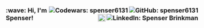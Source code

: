 <h3>
  <a href="https://github.com/spenser6131"><img align="right" src="https://img.shields.io/github/followers/spenser6131?label=follow&style=social" alt="GitHub: spenser6131"></a>
  <a href="https://www.codewars.com/users/spenser6131"><img align="right" src="https://www.codewars.com/users/spenser6131/badges/micro" alt="Codewars: spenser6131"></a>
  <a href="https://www.linkedin.com/in/spenser-brinkman/"><img align="right" src="https://img.shields.io/badge/-Spenser%20Brinkman-blue?style=flat-square&logo=Linkedin&logoColor=white&link=https://www.linkedin.com/in/spenserbrinkman/" alt="LinkedIn: Spenser Brinkman"></a>
  <a href="https://dev.to/spenser6131" ><img align="right" src="https://svgur.com/i/Vfu.svg" alt="Dev.to: spenser6131" height='20px'></a>:wave: Hi, I'm Spenser!
</h3>
